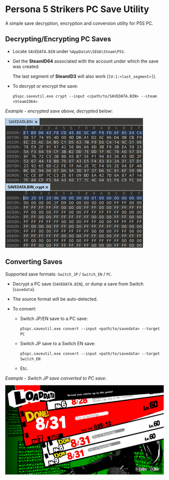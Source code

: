 
# Persona 5 Strikers PC Save Utility

A simple save decryption, encryption and conversion utility for P5S PC.

## Decrypting/Encrypting PC Saves

- Locate `SAVEDATA.BIN` under `%AppData%\SEGA\Steam\P5S`.

- Get the **SteamID64** associated with the account under which the save was created.

  The last segment of **SteamID3** will also work (`[U:1:<last_segment>]`).

- To decrypt or encrypt the save:

  `p5spc.saveutil.exe crypt --input </path/to/SAVEDATA.BIN> --steam <SteamID64>`

_Example - encrypted save above, decrypted below_:

![crypt](img/crypt.png)

## Converting Saves

Supported save formats: `Switch_JP` / `Switch_EN` / `PC`.

- Decrypt a PC save (`SAVEDATA.BIN`), or dump a save from Switch (`savedata`).

- The source format will be auto-detected.

- To convert:

  - Switch JP/EN save to a PC save:

    `p5spc.saveutil.exe convert --input <path/to/savedata> --target PC`

  - Switch JP save to a Switch EN save:

    `p5spc.saveutil.exe convert --input <path/to/savedata> --target Switch_EN`

  - Etc.

_Example - Switch JP save converted to PC save_:

![convert](img/convert.png)
